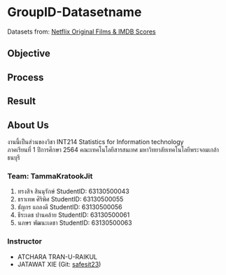 # GroupID-Datasetname
Datasets from: [Netflix Original Films & IMDB Scores](https://www.kaggle.com/luiscorter/netflix-original-films-imdb-scores)

## Objective

## Process

## Result

## About Us
งานนี้เป็นส่วนของวิชา INT214 Statistics for Information technology <br/> ภาคเรียนที่ 1 ปีการศึกษา 2564 คณะเทคโนโลยีสารสนเทศ มหาวิทยาลัยเทคโนโลยีพระจอมเกล้าธนบุรี
### Team: TammaKratookJit
1. ทรงสิจ  สินนุรักษ์   StudentID: 63130500043
2. ธราเทพ ศิริพิศ      StudentID: 63130500055
3. ธัญกร แถลงดี      StudentID: 63130500056
4. ธีระเดช ปานคล้าย   StudentID: 63130500061
5. นภษร พัฒนะเดชา   StudentID: 63130500063

### Instructor
- ATCHARA TRAN-U-RAIKUL
- JATAWAT XIE (Git: [safesit23](https://github.com/safesit23))



